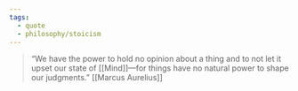 ```yaml
---
tags:
  - quote
  - philosophy/stoicism
---
```

> “We have the power to hold no opinion about a thing and to not let it upset our state of [[Mind]]—for things have no natural power to shape our judgments.”
> [[Marcus Aurelius]]
